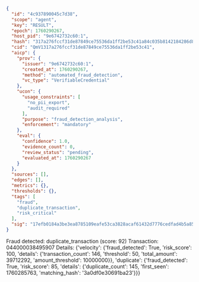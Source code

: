 ```json
{
  "id": "4c937890045c7d38",
  "scope": "agent",
  "key": "RESULT",
  "epoch": 1760290267,
  "host_pid": "9e6742732c60:1",
  "hash": "317a276fccf31de87849ce75536da1ff2be53c41a84c035b8142184286d8e482",
  "cid": "QmV1317a276fccf31de87849ce75536da1ff2be53c41",
  "aicp": {
    "prov": {
      "issuer": "9e6742732c60:1",
      "created_at": 1760290267,
      "method": "automated_fraud_detection",
      "vc_type": "VerifiableCredential"
    },
    "ucon": {
      "usage_constraints": [
        "no_pii_export",
        "audit_required"
      ],
      "purpose": "fraud_detection_analysis",
      "enforcement": "mandatory"
    },
    "eval": {
      "confidence": 1.0,
      "evidence_count": 0,
      "review_status": "pending",
      "evaluated_at": 1760290267
    }
  },
  "sources": [],
  "edges": [],
  "metrics": {},
  "thresholds": {},
  "tags": [
    "fraud",
    "duplicate_transaction",
    "risk_critical"
  ],
  "sig": "17efb0184a3be3ea8785109eafe53ca3828acaf61432d7776cedfad4b5a85904"
}
```

Fraud detected: duplicate_transaction (score: 92)
Transaction: 044000038495907
Details: {'velocity': {'fraud_detected': True, 'risk_score': 100, 'details': {'transaction_count': 146, 'threshold': 50, 'total_amount': 39712292, 'amount_threshold': 10000000}}, 'duplicate': {'fraud_detected': True, 'risk_score': 85, 'details': {'duplicate_count': 145, 'first_seen': 1760285763, 'matching_hash': '3a0df0e30691ba23'}}}